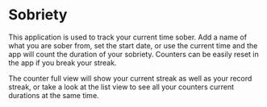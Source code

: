 Sobriety
========

This application is used to track your current time sober. Add a name of what you are sober from,
set the start date, or use the current time and the app will count the duration of your sobriety.
Counters can be easily reset in the app if you break your streak.

The counter full view will show your current streak as well as your record streak, or take a look at
the list view to see all your counters current durations at the same time.